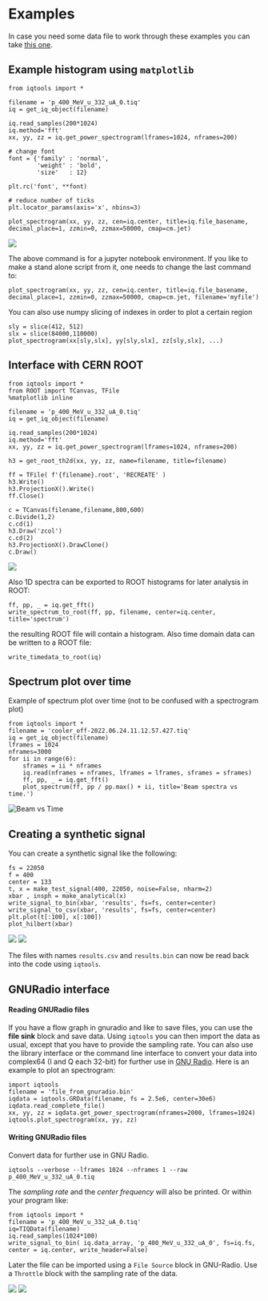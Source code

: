# Examples

In case you need some data file to work through these examples you can take [this one](files/p_400_MeV_u_332_uA_0.tiq).

## Example histogram using `matplotlib`

```
from iqtools import *

filename = 'p_400_MeV_u_332_uA_0.tiq'
iq = get_iq_object(filename)

iq.read_samples(200*1024)
iq.method='fft'
xx, yy, zz = iq.get_power_spectrogram(lframes=1024, nframes=200)

# change font
font = {'family' : 'normal',
        'weight' : 'bold',
        'size'   : 12}

plt.rc('font', **font)

# reduce number of ticks
plt.locator_params(axis='x', nbins=3)

plot_spectrogram(xx, yy, zz, cen=iq.center, title=iq.file_basename, decimal_place=1, zzmin=0, zzmax=50000, cmap=cm.jet)
```
![](img/histo.png)

The above command is for a jupyter notebook environment. If you like to make a stand alone script from it, one needs to change the last command to:

```
plot_spectrogram(xx, yy, zz, cen=iq.center, title=iq.file_basename, decimal_place=1, zzmin=0, zzmax=50000, cmap=cm.jet, filename='myfile')
```

You can also use numpy slicing of indexes in order to plot a certain region

```
sly = slice(412, 512)
slx = slice(84000,110000)
plot_spectrogram(xx[sly,slx], yy[sly,slx], zz[sly,slx], ...)
```

## Interface with CERN ROOT

```
from iqtools import *
from ROOT import TCanvas, TFile
%matplotlib inline

filename = 'p_400_MeV_u_332_uA_0.tiq'
iq = get_iq_object(filename)

iq.read_samples(200*1024)
iq.method='fft'
xx, yy, zz = iq.get_power_spectrogram(lframes=1024, nframes=200)

h3 = get_root_th2d(xx, yy, zz, name=filename, title=filename)

ff = TFile( f'{filename}.root', 'RECREATE' )
h3.Write()
h3.ProjectionX().Write()
ff.Close()

c = TCanvas(filename,filename,800,600)
c.Divide(1,2)
c.cd(1)
h3.Draw('zcol')
c.cd(2)
h3.ProjectionX().DrawClone()
c.Draw()
```
![](img/rootplot.png)

Also 1D spectra can be exported to ROOT histograms for later analysis in ROOT:

```
ff, pp, _ = iq.get_fft()
write_spectrum_to_root(ff, pp, filename, center=iq.center, title='spectrum')
```

the resulting ROOT file will contain a histogram. Also time domain data can be written to a ROOT file:

```
write_timedata_to_root(iq)
```



## Spectrum plot over time

Example of spectrum plot over time (not to be confused with a spectrogram plot)

```
from iqtools import *
filename = 'cooler_off-2022.06.24.11.12.57.427.tiq'
iq = get_iq_object(filename)
lframes = 1024
nframes=3000
for ii in range(6):
    sframes = ii * nframes
    iq.read(nframes = nframes, lframes = lframes, sframes = sframes)
    ff, pp, _ = iq.get_fft()
    plot_spectrum(ff, pp / pp.max() + ii, title='Beam spectra vs time.')
```

![Beam vs Time](img/beamvstime.png)


## Creating a synthetic signal

You can create a synthetic signal like the following:

```
fs = 22050
f = 400
center = 133
t, x = make_test_signal(400, 22050, noise=False, nharm=2)
xbar , insph = make_analytical(x)
write_signal_to_bin(xbar, 'results', fs=fs, center=center)
write_signal_to_csv(xbar, 'results', fs=fs, center=center)
plt.plot(t[:100], x[:100])
plot_hilbert(xbar)
```
![](img/time.png)
![](img/hilbert.png)

The files with names `results.csv` and `results.bin` can now be read back into the code using `iqtools`.

## GNURadio interface
#### Reading GNURadio files

If you have a flow graph in gnuradio and like to save files, you can use the **file sink** block and save data. Using `iqtools` you can then import the data as usual, except that you have to provide the sampling rate. You can also use the library interface or the command line interface to convert your data into complex64 (I and Q each 32-bit) for further use in [GNU Radio](http://gnuradio.org/). Here is an example to plot an spectrogram:

    import iqtools
    filename = 'file_from_gnuradio.bin'
    iqdata = iqtools.GRData(filename, fs = 2.5e6, center=30e6)
    iqdata.read_complete_file()
    xx, yy, zz = iqdata.get_power_spectrogram(nframes=2000, lframes=1024)
    iqtools.plot_spectrogram(xx, yy, zz)

#### Writing GNURadio files

Convert data for further use in GNU Radio.

    iqtools --verbose --lframes 1024 --nframes 1 --raw p_400_MeV_u_332_uA_0.tiq

The *sampling rate* and the *center frequency* will also be printed. Or within your program like:

```
from iqtools import *
filename = 'p_400_MeV_u_332_uA_0.tiq'
iq=TIQData(filename)
iq.read_samples(1024*100)
write_signal_to_bin( iq.data_array, 'p_400_MeV_u_332_uA_0', fs=iq.fs, center = iq.center, write_header=False)
```

Later the file can be imported using a `File Source` block in GNU-Radio. Use a `Throttle` block with the sampling rate of the data.

![](img/gnuradio1.png)
![](img/gnuradio2.png)
